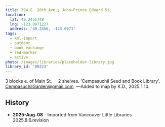 ```yaml
---
title: 394 E. 28th Ave.; John—Prince Edward St.
location:
  lat: 49.2455748
  lng: -123.0971227
  address: '49.2456, -123.0971'
tags:
  - kml-import
  - outdoor
  - book-exchange
  - red-marker
  - active
photo: /images/libraries/placeholder-library.jpg
library_id: '00223'
---
```

3 blocks e. of Main St.     2 shelves.
'Cempasuchil Seed and Book Library'.
CempasuchilGarden@gmail.com 
—Added to map by K.D., 2025 1 10.

## History
- **2025-Aug-08** - Imported from Vancouver Little Libraries 2025.8.6.revision
